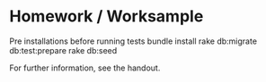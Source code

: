 # Homework / Worksample

Pre installations before running tests
bundle install
rake db:migrate db:test:prepare
rake db:seed


For further information, see the handout.
